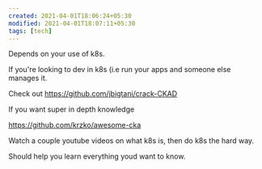 ```yaml
---
created: 2021-04-01T18:06:24+05:30
modified: 2021-04-01T18:07:11+05:30
tags: [tech]
---
```


 Depends on your use of k8s.

If you're looking to dev in k8s (i.e run your apps and someone else manages it.

Check out https://github.com/jbigtani/crack-CKAD

If you want super in depth knowledge

https://github.com/krzko/awesome-cka

Watch a couple youtube videos on what k8s is, then do k8s the hard way.

Should help you learn everything youd want to know. 
